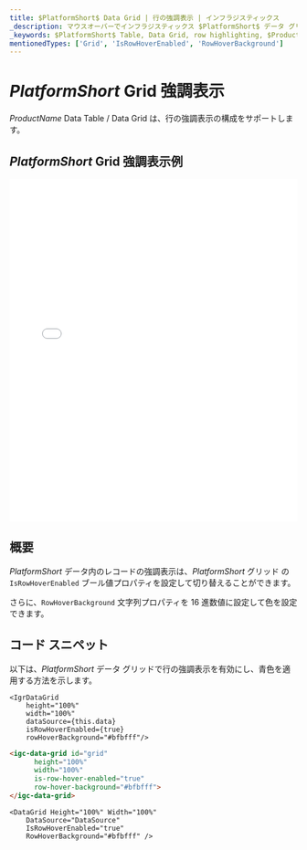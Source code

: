 ```yaml
---
title: $PlatformShort$ Data Grid | 行の強調表示 | インフラジスティックス
_description: マウスオーバーでインフラジスティックス $PlatformShort$ データ グリッドの行強調表示の構成。$ProductName$ テーブルの行強調表示を設定する方法について説明します。
_keywords: $PlatformShort$ Table, Data Grid, row highlighting, $ProductName$, Infragistics, $PlatformShort$ テーブル, データ グリッド, 行の強調表示, インフラジスティックス
mentionedTypes: ['Grid', 'IsRowHoverEnabled', 'RowHoverBackground']
---
```


# $PlatformShort$ Grid 強調表示

$ProductName$ Data Table / Data Grid は、行の強調表示の構成をサポートします。

## $PlatformShort$ Grid 強調表示例

<div class="sample-container loading" style="height: 600px">
    <iframe id="data-grid-overview-sample-iframe" src='{environment:demosBaseUrl}/grids/data-grid-row-highlighting' width="100%" height="100%" seamless frameBorder="0" onload="onXPlatSampleIframeContentLoaded(this);" alt="$PlatformShort$ Grid 強調表示例"></iframe>
</div>
<sample-button src="grids/data-grid/row-highlighting"></sample-button>

<div class="divider--half"></div>

## 概要

$PlatformShort$ データ内のレコードの強調表示は、$PlatformShort$ グリッド の `IsRowHoverEnabled` ブール値プロパティを設定して切り替えることができます。

さらに、`RowHoverBackground` 文字列プロパティを 16 進数値に設定して色を設定できます。

## コード スニペット

以下は、$PlatformShort$ データ グリッドで行の強調表示を有効にし、青色を適用する方法を示します。

```tsx
<IgrDataGrid
    height="100%"
    width="100%"
    dataSource={this.data}
    isRowHoverEnabled={true} 
    rowHoverBackground="#bfbfff"/>
```

```html
<igc-data-grid id="grid"
      height="100%"
      width="100%"
      is-row-hover-enabled="true"
      row-hover-background="#bfbfff">
</igc-data-grid>
```

```razor
<DataGrid Height="100%" Width="100%"                      
    DataSource="DataSource"
    IsRowHoverEnabled="true"
    RowHoverBackground="#bfbfff" />
```